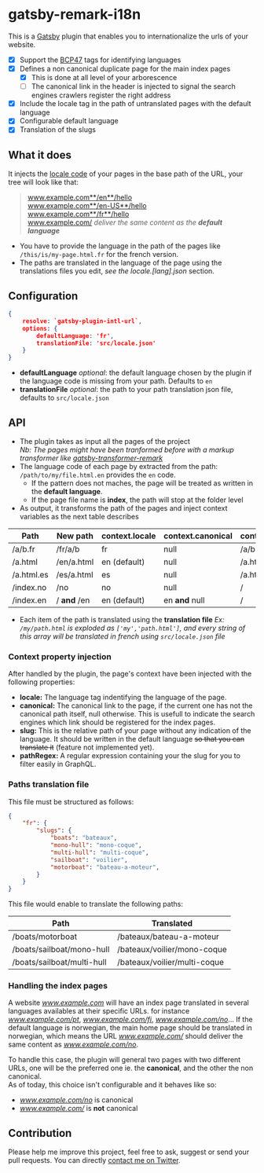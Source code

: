 # gatsby-remark-i18n

This is a [Gatsby][1] plugin that enables you to internationalize the urls of your website.

- [x] Support the [BCP47](https://tools.ietf.org/html/bcp47) tags for identifying languages
- [x] Defines a non canonical duplicate page for the main index pages
  - [x] This is done at all level of your arborescence
  - [ ] The canonical link in the header is injected to signal the search engines crawlers register the right address
- [x] Include the locale tag in the path of untranslated pages with the default language
- [x] Configurable default language
- [x] Translation of the slugs

## What it does

It injects the [locale code][3] of your pages in the base path of the URL, your tree will look like that:

> www.example.com**/en**/hello  
> www.example.com**/en-US**/hello  
> www.example.com**/fr**/hello  
> www.example.com/ _deliver the same content as the **default language**_

- You have to provide the language in the path of the pages like `/this/is/my-page.html.fr`
  for the french version.  
- The paths are translated in the language of the page using the translations files you edit,
  _see the locale.[lang].json_ section.

## Configuration

```json
{
    resolve: `gatsby-plugin-intl-url`,
    options: {
        defaultLanguage: 'fr',
        translationFile: 'src/locale.json'
    }
}
```

- **defaultLanguage** _optional_: the default language chosen by the plugin if the language code is missing from your
  path. Defaults to `en`
- **translationFile** _optional_: the path to your path translation json file, defaults to `src/locale.json`

## API

- The plugin takes as input all the pages of the project  
  _Nb: The pages might have been tranformed before with a markup transformer like [gatsby-transformer-remark][2]_
- The language code of each page by extracted from the path: `/path/to/my/file.html.en` provides the `en` code.  
  - If the pattern does not maches, the page will be treated as written in the **default language**.
  - If the page file name is **index**, the path will stop at the folder level
- As output, it transforms the path of the pages and inject context variables as the next table describes  

| Path        | New path        | context.locale   | context.canonical    | context.slug     | context.pathRegex    |
| ----------- | --------------- | ---------------- | -------------------- | ---------------- | -------------------- |
| /a/b.fr     | /fr/a/b         | fr               | null                 | /a/b             | /a/b/                |
| /a.html     | /en/a.html      | en (default)     | null                 | /a.html          | /a.html/             |
| /a.html.es  | /es/a.html      | es               | null                 | /a.html          | /a.html/             |
| /index.no   | /no             | no               | null                 | /                | //                   |
| /index.en   | / **and** /en   | en (default)     | en **and** null      | /                | //                   |

- Each item of the path is translated using the **translation file**
  _Ex: `/my/path.html` is exploded as `['my','path.html']`, and every string of this array will be translated
  in french using `src/locale.json` file_

### Context property injection

After handled by the plugin, the page's context have been injected with the following properties:
- **locale:** The language tag indentifying the language of the page.
- **canonical:** The canonical link to the page, if the current one has not the canonical path itself, null otherwise.
  This is usefull to indicate the search engines which link should be
  registered for the index pages.
- **slug:** This is the relative path of your page without any indication of the language. It should be written in the
  default language ~~so that you can translate it~~ (feature not implemented yet).
- **pathRegex:** A regular expression containing your the slug for you to filter easily in GraphQL.

### Paths translation file

This file must be structured as follows:
```json
{
    "fr": {
        "slugs": {
            "boats": "bateaux",
            "mono-hull": "mono-coque",
            "multi-hull": "multi-coque",
            "sailboat": "voilier",
            "motorboat": "bateau-a-moteur",
        }
    }
}
```

This file would enable to translate the following paths:

| Path                       | Translated                   |
| -------------------------- | ---------------------------- |
| /boats/motorboat           | /bateaux/bateau-a-moteur     |
| /boats/sailboat/mono-hull  | /bateaux/voilier/mono-coque  |
| /boats/sailboat/multi-hull | /bateaux/voilier/multi-coque |


### Handling the index pages

A website _www.example.com_ will have an index page translated in several languages availables at their specific URLs.
for instance _www.example.com/pt_, _www.example.com/fi_, _www.example.com/no_... If the default language is norwegian, the
main home page should be translated in norwegian, which means the URL _www.example.com/_ should deliver the same content as
_www.example.com/no_.

To handle this case, the plugin will general two pages with two different URLs, one will be the preferred one
ie. the **canonical**, and the other the non canonical.  
As of today, this choice isn't configurable and it behaves like so:
- _www.example.com/no_ is canonical
- _www.example.com/_ is **not** canonical

## Contribution

Please help me improve this project, feel free to ask, suggest or send your pull requests. You can directly 
[contact me on Twitter](https://twitter.com/vtellier).


[1]: gatsbyjs.org
[2]: https://github.com/gatsbyjs/gatsby/tree/master/packages/gatsby-transformer-remark
[3]: https://formatjs.io/guides/basic-i18n/#locales
